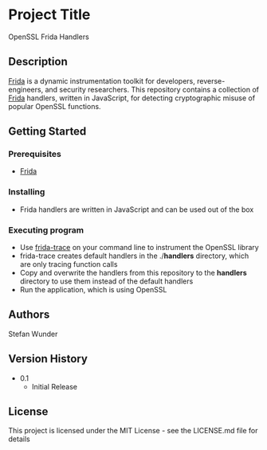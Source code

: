 # Project Title

OpenSSL Frida Handlers

## Description

[Frida](https://frida.re/) is a dynamic instrumentation toolkit for developers, reverse-engineers, and security researchers. This repository contains a collection of [Frida](https://frida.re/) handlers, written in JavaScript, for detecting cryptographic misuse of popular OpenSSL functions.

## Getting Started

### Prerequisites

* [Frida](https://frida.re/)

### Installing

* Frida handlers are written in JavaScript and can be used out of the box

### Executing program

* Use [frida-trace](https://frida.re/docs/frida-trace/) on your command line to instrument the OpenSSL library
* frida-trace creates default handlers in the ./__handlers__ directory, which are only tracing function calls
* Copy and overwrite the handlers from this repository to the __handlers__ directory to use them instead of the default handlers
* Run the application, which is using OpenSSL

## Authors

Stefan Wunder

## Version History

* 0.1
    * Initial Release

## License

This project is licensed under the MIT License - see the LICENSE.md file for details